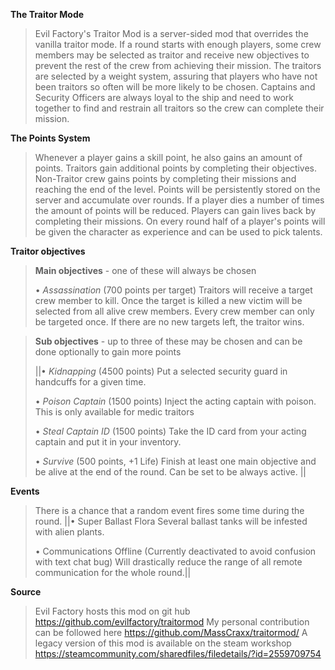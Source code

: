 __**The Traitor Mode**__

> Evil Factory's Traitor Mod is a server-sided mod that overrides the vanilla traitor mode. If a round starts with enough players, some crew members may be selected as traitor and receive new objectives to prevent the rest of the crew from achieving their mission. The traitors are selected by a weight system, assuring that players who have not been traitors so often will be more likely to be chosen. 
> Captains and Security Officers are always loyal to the ship and need to work together to find and restrain all traitors so the crew can complete their mission.

__**The Points System**__

> Whenever a player gains a skill point, he also gains an amount of points. Traitors gain additional points by completing their objectives. Non-Traitor crew gains points by completing their missions and reaching the end of the level. 
> Points will be persistently stored on the server and accumulate over rounds. If a player dies a number of times the amount of points will be reduced. Players can gain lives back by completing their missions.
> On every round half of a player's points will be given the character as experience and can be used to pick talents.

__**Traitor objectives**__

> **Main objectives** - one of these will always be chosen
> 
> • *Assassination*     (700 points per target) 
> Traitors will receive a target crew member to kill. Once the target is killed a new victim will be selected from all alive crew members. Every crew member can only be targeted once. If there are no new targets left, the traitor wins.

> **Sub objectives** - up to three of these may be chosen and can be done optionally to gain more points 
> 
> ||• *Kidnapping*        (4500 points)
> Put a selected security guard in handcuffs for a given time.
> 
> • *Poison Captain*    (1500 points)
> Inject the acting captain with poison. This is only available for medic traitors
> 
> • *Steal Captain ID*  (1500 points)
> Take the ID card from your acting captain and put it in your inventory.
> 
> • *Survive*                  (500 points, +1 Life)
> Finish at least one main objective and be alive at the end of the round. Can be set to be always active. ||
 
__**Events**__

> There is a chance that a random event fires some time during the round.
> ||• Super Ballast Flora
> Several ballast tanks will be infested with alien plants.
> 
> • Communications Offline (Currently deactivated to avoid confusion with text chat bug)
> Will drastically reduce the range of all remote communication for the whole round.||

__**Source**__

> Evil Factory hosts this mod on git hub
> https://github.com/evilfactory/traitormod
> My personal contribution can be followed here
> https://github.com/MassCraxx/traitormod/
> A legacy version of this mod is available on the steam workshop
> https://steamcommunity.com/sharedfiles/filedetails/?id=2559709754